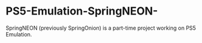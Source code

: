 # PS5-Emulation-SpringNEON-
SpringNEON (previously SpringOnion) is a part-time project working on PS5 Emulation.
